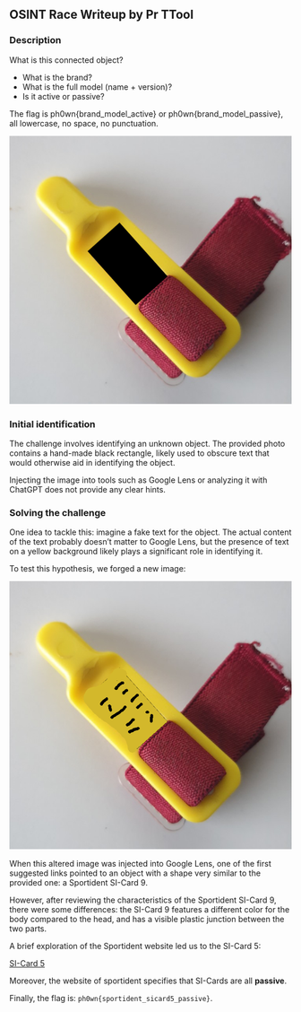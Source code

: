 ## OSINT Race Writeup by Pr TTool

### Description

What is this connected object?

- What is the brand?
- What is the full model (name + version)?
- Is it active or passive?

The flag is ph0wn{brand_model_active} or ph0wn{brand_model_passive}, all lowercase, no space, no punctuation.

![Image provided for the challenge](./images/whatisit.png)

### Initial identification

The challenge involves identifying an unknown object. The provided photo contains a hand-made black rectangle, likely used to obscure text that would otherwise aid in identifying the object.

Injecting the image into tools such as Google Lens or analyzing it with ChatGPT does not provide any clear hints.

### Solving the challenge

One idea to tackle this: imagine a fake text for the object. The actual content of the text probably doesn’t matter to Google Lens, but the presence of text on a yellow background likely plays a significant role in identifying it.

To test this hypothesis, we forged a new image:

![image](./images/whatisit_test.png) 

When this altered image was injected into Google Lens, one of the first suggested links pointed to an object with a shape very similar to the provided one: a Sportident SI-Card 9.

However, after reviewing the characteristics of the Sportident SI-Card 9, there were some differences: the SI-Card 9 features a different color for the body compared to the head, and has a visible plastic junction between the two parts.

A brief exploration of the Sportident website led us to the SI-Card 5: 

[SI-Card 5](https://www.sportident.fr/doc_sportident/papers_-public/1_si_base_products/1_control-cards/si-card5/sportident-card5_fr.pdf)

Moreover, the website of sportident specifies that SI-Cards are all **passive**.

Finally, the flag is: `ph0wn{sportident_sicard5_passive}`.


